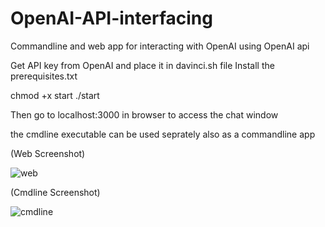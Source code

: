 # OpenAI-API-interfacing
Commandline and web app for interacting with OpenAI using OpenAI api


Get API key from OpenAI and place it in davinci.sh file
Install the prerequisites.txt

chmod +x start
./start

Then go to localhost:3000 in browser to access the chat window


the cmdline executable can be used seprately also as a commandline app

(Web Screenshot)

![web](https://user-images.githubusercontent.com/70572289/214381250-04fe1bf0-a893-456c-b382-361765a2801c.png)



(Cmdline Screenshot)

![cmdline](https://user-images.githubusercontent.com/70572289/214372020-77e3966b-f25d-411d-beb0-2da46614cfcf.png)
